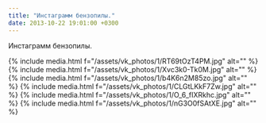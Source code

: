 ```yaml
---
title: "Инстаграмм бензопилы."
date: 2013-10-22 19:01:00 +0300
---
```


Инстаграмм бензопилы.


{% include media.html f="/assets/vk_photos/1/RT69tOzT4PM.jpg" alt="" %}
{% include media.html f="/assets/vk_photos/1/Xvc3k0-Tk0M.jpg" alt="" %}
{% include media.html f="/assets/vk_photos/1/b4K6n2M85zo.jpg" alt="" %}
{% include media.html f="/assets/vk_photos/1/CLGtLKkF7Zw.jpg" alt="" %}
{% include media.html f="/assets/vk_photos/1/O_6_fIXRkhc.jpg" alt="" %}
{% include media.html f="/assets/vk_photos/1/nG3O0fSAtXE.jpg" alt="" %}
